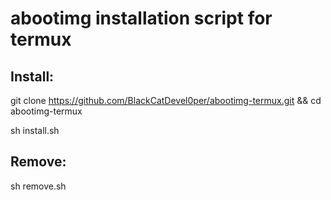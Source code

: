 # abootimg installation script for termux

## Install:
git clone https://github.com/BlackCatDevel0per/abootimg-termux.git && cd abootimg-termux

sh install.sh

## Remove:
sh remove.sh
